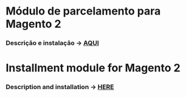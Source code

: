 

# Módulo de parcelamento para Magento 2
### Descrição e instalação -> [AQUI](https://github.com/DaviBackendorf/magento2-installment/wiki/Vis%C3%A3o-geral)


# Installment module for Magento 2
### Description and installation -> [HERE](https://github.com/DaviBackendorf/magento2-installment/wiki/English-Overview)
